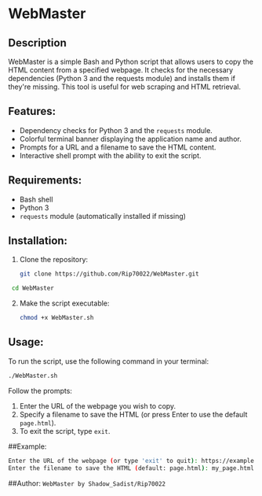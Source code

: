 # WebMaster

## Description
WebMaster is a simple Bash and Python script that allows users to copy the HTML content from a specified webpage. It checks for the necessary dependencies (Python 3 and the requests module) and installs them if they're missing. This tool is useful for web scraping and HTML retrieval.

## Features:
- Dependency checks for Python 3 and the `requests` module.
- Colorful terminal banner displaying the application name and author.
- Prompts for a URL and a filename to save the HTML content.
- Interactive shell prompt with the ability to exit the script.

## Requirements:
- Bash shell
- Python 3
- `requests` module (automatically installed if missing)

## Installation:
1. Clone the repository:
   ```bash
   git clone https://github.com/Rip70022/WebMaster.git
   ```
  ```bash
   cd WebMaster
  ```
2. Make the script executable:
   ```bash
   chmod +x WebMaster.sh
   ```
## Usage:
To run the script, use the following command in your terminal:
   ```bash
   ./WebMaster.sh
   ```
Follow the prompts:

1. Enter the URL of the webpage you wish to copy.
2. Specify a filename to save the HTML (or press Enter to use the default `page.html`).
3. To exit the script, type `exit`.

##Example:
```bash
Enter the URL of the webpage (or type 'exit' to quit): https://example.com
Enter the filename to save the HTML (default: page.html): my_page.html
 ```
##Author:
`WebMaster by Shadow_Sadist/Rip70022`




